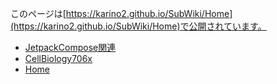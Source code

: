 このページは[https://karino2.github.io/SubWiki/Home](https://karino2.github.io/SubWiki/Home)で公開されています。

- [JetpackCompose関連](wiki/JetpackCompose/Home.md)
- [CellBiology706x](wiki/CellBiology706x/Home.md)
- [Home](wiki/Home.md)
